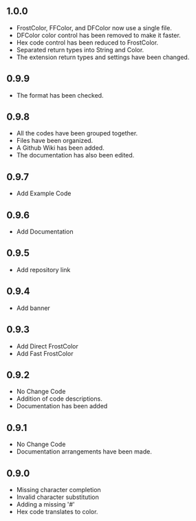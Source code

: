 

## 1.0.0
* FrostColor, FFColor, and DFColor now use a single file.
* DFColor color control has been removed to make it faster.
* Hex code control has been reduced to FrostColor. 
* Separated return types into String and Color.
* The extension return types and settings have been changed.

## 0.9.9
* The format has been checked.

## 0.9.8
* All the codes have been grouped together.
* Files have been organized.
* A Github Wiki has been added.
* The documentation has also been edited.

## 0.9.7
*   Add Example Code

## 0.9.6 
* Add Documentation



## 0.9.5
* Add repository link

## 0.9.4
* Add banner

## 0.9.3
*   Add Direct FrostColor
*   Add Fast FrostColor



## 0.9.2
* No Change Code
* Addition of code descriptions.
* Documentation has been added

## 0.9.1
* No Change Code
* Documentation arrangements have been made.

## 0.9.0

* Missing character completion
* Invalid character substitution
* Adding a missing '#'
* Hex code translates to color.
